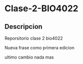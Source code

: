 # Clase-2-BIO4022

## Descripcion

Reporsitorio clase 2 bio4022

Nueva frase como primera edicion

ultimo cambio nada mas 



